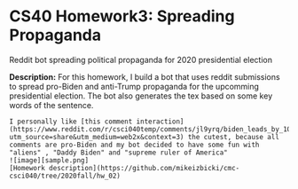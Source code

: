 # CS40 Homework3: Spreading Propaganda
 Reddit bot spreading political propaganda for 2020 presidential election

 **Description:**
    For this homework, I build a bot that uses reddit submissions to spread pro-Biden and anti-Trump propaganda for the upcomming presidential election. The bot also generates the tex based on some key words of the sentence. <br />

    I personally like [this comment interaction](https://www.reddit.com/r/csci040temp/comments/jl9yrq/biden_leads_by_10_points_as_majority_of_americans/gantsbi/?utm_source=share&utm_medium=web2x&context=3) the cutest, because all comments are pro-Biden and my bot decided to have some fun with "aliens" , "Daddy Biden" and "supreme ruler of America"
    ![image][sample.png]
    [Homework description](https://github.com/mikeizbicki/cmc-csci040/tree/2020fall/hw_02)
